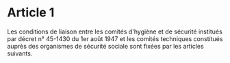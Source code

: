 # Article 1

Les conditions de liaison entre les comités d'hygiène et de sécurité institués par décret n° 45-1430 du 1er août 1947 et les comités techniques constitués auprès des organismes de sécurité sociale sont fixées par les articles suivants.
